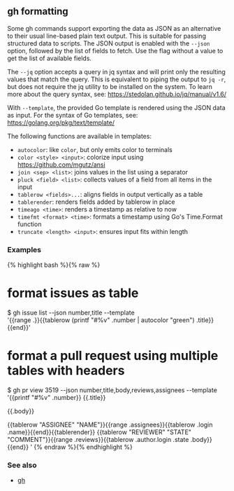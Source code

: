 

## gh formatting

Some gh commands support exporting the data as JSON as an alternative to their usual
line-based plain text output. This is suitable for passing structured data to scripts.
The JSON output is enabled with the `--json` option, followed by the list of fields
to fetch. Use the flag without a value to get the list of available fields.

The `--jq` option accepts a query in jq syntax and will print only the resulting
values that match the query. This is equivalent to piping the output to `jq -r`,
but does not require the jq utility to be installed on the system. To learn more
about the query syntax, see: <https://stedolan.github.io/jq/manual/v1.6/>

With `--template`, the provided Go template is rendered using the JSON data as input.
For the syntax of Go templates, see: <https://golang.org/pkg/text/template/>

The following functions are available in templates:
- `autocolor`: like `color`, but only emits color to terminals
- `color <style> <input>`: colorize input using <https://github.com/mgutz/ansi>
- `join <sep> <list>`: joins values in the list using a separator
- `pluck <field> <list>`: collects values of a field from all items in the input
- `tablerow <fields>...`: aligns fields in output vertically as a table
- `tablerender`: renders fields added by tablerow in place
- `timeago <time>`: renders a timestamp as relative to now
- `timefmt <format> <time>`: formats a timestamp using Go's Time.Format function
- `truncate <length> <input>`: ensures input fits within length


### Examples

{% highlight bash %}{% raw %}
# format issues as table
$ gh issue list --json number,title --template \
  '{{range .}}{{tablerow (printf "#%v" .number | autocolor "green") .title}}{{end}}'

# format a pull request using multiple tables with headers
$ gh pr view 3519 --json number,title,body,reviews,assignees --template \
  '{{printf "#%v" .number}} {{.title}}

  {{.body}}

  {{tablerow "ASSIGNEE" "NAME"}}{{range .assignees}}{{tablerow .login .name}}{{end}}{{tablerender}}
  {{tablerow "REVIEWER" "STATE" "COMMENT"}}{{range .reviews}}{{tablerow .author.login .state .body}}{{end}}
  '
{% endraw %}{% endhighlight %}

### See also

* [gh](./gh)
